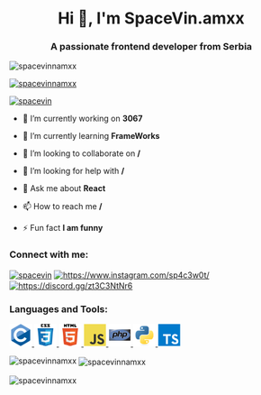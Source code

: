 <h1 align="center">Hi 👋, I'm SpaceVin.amxx</h1>
<h3 align="center">A passionate frontend developer from Serbia</h3>

<p align="left"> <img src="https://komarev.com/ghpvc/?username=spacevinnamxx&label=Profile%20views&color=0e75b6&style=flat" alt="spacevinnamxx" /> </p>

<p align="left"> <a href="https://github.com/ryo-ma/github-profile-trophy"><img src="https://github-profile-trophy.vercel.app/?username=spacevinnamxx" alt="spacevinnamxx" /></a> </p>

<p align="left"> <a href="https://twitter.com/spacevin" target="blank"><img src="https://img.shields.io/twitter/follow/spacevin?logo=twitter&style=for-the-badge" alt="spacevin" /></a> </p>

- 🔭 I’m currently working on **3067**

- 🌱 I’m currently learning **FrameWorks**

- 👯 I’m looking to collaborate on **/**

- 🤝 I’m looking for help with **/**

- 💬 Ask me about **React**

- 📫 How to reach me **/**

- ⚡ Fun fact **I am funny**

<h3 align="left">Connect with me:</h3>
<p align="left">
<a href="https://twitter.com/spacevin" target="blank"><img align="center" src="https://raw.githubusercontent.com/rahuldkjain/github-profile-readme-generator/master/src/images/icons/Social/twitter.svg" alt="spacevin" height="30" width="40" /></a>
<a href="https://instagram.com/https://www.instagram.com/sp4c3w0t/" target="blank"><img align="center" src="https://raw.githubusercontent.com/rahuldkjain/github-profile-readme-generator/master/src/images/icons/Social/instagram.svg" alt="https://www.instagram.com/sp4c3w0t/" height="30" width="40" /></a>
<a href="https://discord.gg/https://discord.gg/zt3C3NtNr6" target="blank"><img align="center" src="https://raw.githubusercontent.com/rahuldkjain/github-profile-readme-generator/master/src/images/icons/Social/discord.svg" alt="https://discord.gg/zt3C3NtNr6" height="30" width="40" /></a>
</p>

<h3 align="left">Languages and Tools:</h3>
<p align="left"> <a href="https://www.cprogramming.com/" target="_blank" rel="noreferrer"> <img src="https://raw.githubusercontent.com/devicons/devicon/master/icons/c/c-original.svg" alt="c" width="40" height="40"/> </a> <a href="https://www.w3schools.com/css/" target="_blank" rel="noreferrer"> <img src="https://raw.githubusercontent.com/devicons/devicon/master/icons/css3/css3-original-wordmark.svg" alt="css3" width="40" height="40"/> </a> <a href="https://www.w3.org/html/" target="_blank" rel="noreferrer"> <img src="https://raw.githubusercontent.com/devicons/devicon/master/icons/html5/html5-original-wordmark.svg" alt="html5" width="40" height="40"/> </a> <a href="https://developer.mozilla.org/en-US/docs/Web/JavaScript" target="_blank" rel="noreferrer"> <img src="https://raw.githubusercontent.com/devicons/devicon/master/icons/javascript/javascript-original.svg" alt="javascript" width="40" height="40"/> </a> <a href="https://www.php.net" target="_blank" rel="noreferrer"> <img src="https://raw.githubusercontent.com/devicons/devicon/master/icons/php/php-original.svg" alt="php" width="40" height="40"/> </a> <a href="https://www.python.org" target="_blank" rel="noreferrer"> <img src="https://raw.githubusercontent.com/devicons/devicon/master/icons/python/python-original.svg" alt="python" width="40" height="40"/> </a> <a href="https://www.typescriptlang.org/" target="_blank" rel="noreferrer"> <img src="https://raw.githubusercontent.com/devicons/devicon/master/icons/typescript/typescript-original.svg" alt="typescript" width="40" height="40"/> </a> </p>

<p><img align="left" src="https://github-readme-stats.vercel.app/api/top-langs?username=spacevinnamxx&show_icons=true&locale=en&layout=compact" alt="spacevinnamxx" /></p>

<p>&nbsp;<img align="center" src="https://github-readme-stats.vercel.app/api?username=spacevinnamxx&show_icons=true&locale=en" alt="spacevinnamxx" /></p>

<p><img align="center" src="https://github-readme-streak-stats.herokuapp.com/?user=spacevinnamxx&" alt="spacevinnamxx" /></p>
